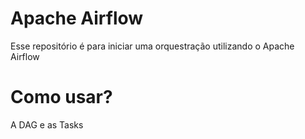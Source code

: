 # Apache Airflow
Esse repositório é para iniciar uma orquestração utilizando o Apache Airflow

# Como usar? 
A DAG e as Tasks 
